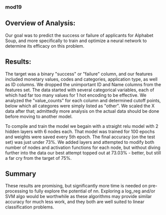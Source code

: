 ### mod19
## Overview of Analysis:
Our goal was to predict the success or failure of applicants for Alphabet Soup, and more specifically to train and optimize a neural network to determine its efficacy on this problem.

## Results:
The target was a binary "success" or "failure" column, and our features included monetary values, codes and categories, application type, as well as ID columns. We dropped the unimportant ID and Name columns from the features set. The data started with several categorical variables, each of which had far too many values for 1 hot encoding to be effective. We analyzed the "value_counts" for each column and determined cutoff points, below which all categores were simply listed as "other". We scaled the X data after that; admittedly more analysis on the actual data should be done before moving to another model.

To compile and train the model we begain with a straight relu model with 2 hidden layers with 6 nodes each. That model was trained for 100 epochs and weights were saved every 5th epoch. The final accuracy (on the test set) was just under 73%. We added layers and attempted to modify both number of nodes and activation functions for each node, but without diving further into the data our best attempt topped out at 73.03% - better, but still a far cry from the target of 75%. 

## Summary
These results are promising, but significantly more time is needed on pre-processing to fully explore the potential of nn. Exploring a log_reg and/or SVM algo would be worthwhile as these algorithms may provide similar accuracy for much less work, and they both are well suited to linear classification problems.
